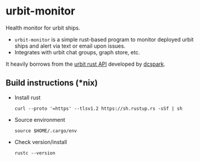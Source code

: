# urbit-monitor
Health monitor for urbit ships.

  - `urbit-monitor` is a simple rust-based program to monitor deployed urbit ships and alert via text or email upon issues.
  - Integrates with urbit chat groups, graph store, etc.

It heavily borrows from the [urbit rust API](https://github.com/robkorn/rust-urbit-http-api) developed by [dcspark](https://www.dcspark.io/).

## Build instructions (*nix)
  - Install rust
    ```shell
    curl --proto '=https' --tlsv1.2 https://sh.rustup.rs -sSf | sh
    ```
  - Source environment
    ```shell
    source $HOME/.cargo/env
    ```
  - Check version/install
    ```shell
    rustc --version
    ```
